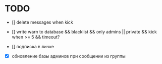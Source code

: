 # TODO

- [] delete messages when kick

- [] write warn to database && blacklist && only admins || private && kick when >= 5 && timeout?

- [] подписка в личке

- [x] обновление базы админов при сообщении из группы
